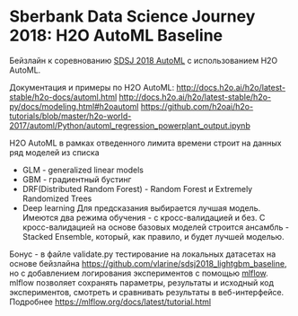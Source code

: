 # Sberbank Data Science Journey 2018: H2O AutoML Baseline

Бейзлайн к соревнованию [SDSJ 2018 AutoML](http://sdsj.sberbank.ai/) c использованием H2O AutoML.

Документация и примеры по H2O AutoML:
http://docs.h2o.ai/h2o/latest-stable/h2o-docs/automl.html
http://docs.h2o.ai/h2o/latest-stable/h2o-py/docs/modeling.html#h2oautoml
https://github.com/h2oai/h2o-tutorials/blob/master/h2o-world-2017/automl/Python/automl_regression_powerplant_output.ipynb

H2O AutoML в рамках отведенного лимита времени строит на данных ряд моделей из списка
- GLM - generalized linear models
- GBM - градиентный бустинг
- DRF(Distributed Random Forest) - Random Forest и Extremely Randomized Trees
- Deep learning
Для предсказания выбирается лучшая модель.
Имеются два режима обучения - с кросс-валидацией и без. С кросс-валидацией на основе базовых моделей строится ансамбль - Stacked Ensemble, который, как правило, и будет лучшей моделью.

Бонус - в файле validate.py тестирование на локальных датасетах на основе бейзлайна https://github.com/vlarine/sdsj2018_lightgbm_baseline, но с добавлением логирования экспериментов с помощью [mlflow](https://mlflow.org/).
mlflow позволяет сохранять параметры, результаты и исходный код экспериментов, смотреть и сравнивать результаты в веб-интерфейсе. Подробнее
https://mlflow.org/docs/latest/tutorial.html
